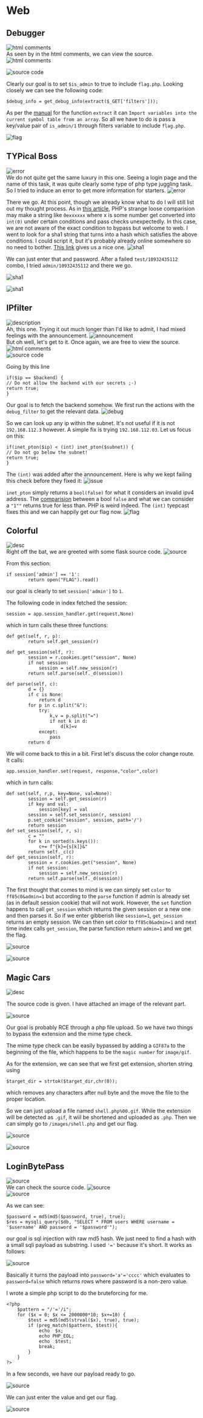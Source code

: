 ﻿# Web
## Debugger
![html comments](https://github.com/navy356/Null23/blob/main/debugger/debugger3.png?raw=true)
<br>
As seen by in the html comments, we can view the source. 
![html comments](https://github.com/navy356/Null23/blob/main/debugger/debugger1png.png?raw=true)
<br>

![source code](https://github.com/navy356/Null23/blob/main/debugger/debugger2.png?raw=true)
<br>

Clearly our goal is to set ``$is_admin`` to true to include ``flag.php``. Looking closely we can see the following code:
```
$debug_info = get_debug_info(extract($_GET['filters']));
```
As per the [manual](https://www.php.net/manual/en/function.extract.php) for the function ``extract`` it can ``Import variables into the current symbol table from an array``. So all we have to do is pass a key/value pair of ``is_admin/1`` through filters variable to include ``flag.php``.

![flag](https://github.com/navy356/Null23/blob/main/debugger/debugger.png?raw=true)
<br>
 
## TYPical Boss
![error](https://github.com/navy356/Null23/blob/main/TypicalBoss/boss5.png?raw=true)
<br>
We do not quite get the same luxury in this one. Seeing a login page and the name of this task, it was quite clearly some type of php type juggling task. So I tried to induce an error to get more information for starters.
![error](https://github.com/navy356/Null23/blob/main/TypicalBoss/boss.png?raw=true)
<br>

There we go. At this point, though we already know what to do I will still list out my thought process. As in [this article](https://owasp.org/www-pdf-archive/PHPMagicTricks-TypeJuggling.pdf), PHP's strange loose comparision may make a string like ``0exxxxxx`` where x is some number get converted into ``int(0)`` under certain conditions and pass checks unexpectedly. In this case, we are not aware of the exact condition to bypass but welcome to web. I went to look for a sha1 string that turns into a hash which satisfies the above conditions. I could script it, but it's probably already online somewhere so no need to bother. [This link](https://github.com/swisskyrepo/PayloadsAllTheThings/blob/master/Type%20Juggling/README.md) gives us a nice one.
![sha1](https://github.com/navy356/Null23/blob/main/TypicalBoss/boss4.png?raw=true)

We can just enter that and password. After a failed ``test/10932435112`` combo, I tried ``admin/10932435112`` and there we go.

![sha1](https://github.com/navy356/Null23/blob/main/TypicalBoss/boss2.png?raw=true)
<br>

![sha1](https://github.com/navy356/Null23/blob/main/TypicalBoss/boss3.png?raw=true)
<br>
## IPfilter
![description](https://github.com/navy356/Null23/blob/main/IPfilter/ip1.png?raw=true)
<br>
Ah, this one. Trying it out much longer than I'd like to admit, I had mixed feelings with the announcement.
![announcement](https://github.com/navy356/Null23/blob/main/IPfilter/ip.png?raw=true)
<br>
But oh well, let's get to it. Once again, we are free to view the source.
![html comments](https://github.com/navy356/Null23/blob/main/IPfilter/ip2.png?raw=true)
<br>
![source code](https://github.com/navy356/Null23/blob/main/IPfilter/ip3.png?raw=true)
<br>

Going by this line 
```
if($ip == $backend) {  
// Do not allow the backend with our secrets ;-)  
return true;  
}
```
Our goal is to fetch the backend somehow. We first run the actions with the ``debug_filter`` to get the relevant data.
![debug](https://github.com/navy356/Null23/blob/main/IPfilter/ip4.png?raw=true)
<br>

So we can look up any ip within the subnet. It's not useful if it is not ``192.168.112.3`` however. A simple fix is trying ``192.168.112.03``. 
Let us focus on this:
```
if(inet_pton($ip) < (int) inet_pton($subnet)) {  
// Do not go below the subnet!  
return true;  
}
```
The ``(int)`` was added after the announcement. Here is why we kept failing this check before they fixed it:
![issue](https://github.com/navy356/Null23/blob/main/IPfilter/ip6.png?raw=true)
<br>

``inet_pton`` simply returns a ``bool(false)`` for what it considers an invalid ipv4 address. The [comparision](https://www.php.net/manual/en/types.comparisons.php) between a bool ``false`` and what we can consider a ``"1""`` returns true for less than. PHP is weird indeed. The ``(int)`` tyepcast fixes this and we can happily get our flag now.
![flag](https://github.com/navy356/Null23/blob/main/IPfilter/ip5.png?raw=true)
<br>

## Colorful
![desc](https://github.com/navy356/Null23/blob/main/Colorful/color1.png?raw=true)
<br>
 Right off the bat, we are greeted with some flask source code. 
![source](https://github.com/navy356/Null23/blob/main/Colorful/color.png?raw=true)
<br>

From this section:
```
if session['admin'] == '1':
        return open("FLAG").read()
```
our goal is clearly to set ``session['admin']`` to ``1``.

The following code in index fetched the session:
```
session = app.session_handler.get(request,None)
```
which in turn calls these three functions:
```
def get(self, r, p):
        return self.get_session(r)

def get_session(self, r):
        session = r.cookies.get("session", None)
        if not session:
            session = self.new_session(r)
        return self.parse(self._d(session))

def parse(self, c):
        d = {}
        if c is None:
            return d
        for p in c.split("&"):
            try:
                k,v = p.split("=")
                if not k in d:
                    d[k]=v
            except:
                pass
        return d
```
We will come back to this in a bit. First let's discuss the color change route.
It calls:
```
app.session_handler.set(request, response,"color",color)
```
which in turn calls:
```
def set(self, r,p, key=None, val=None):
        session = self.get_session(r)
        if key and val:
            session[key] = val
        session = self.set_session(r, session)
        p.set_cookie("session", session, path='/')
        return session
def set_session(self, r, s):
        c = ""
        for k in sorted(s.keys()):
            c+= f"{k}={s[k]}&"
        return self._c(c)
def get_session(self, r):
        session = r.cookies.get("session", None)
        if not session:
            session = self.new_session(r)
        return self.parse(self._d(session))
```

The first thought that comes to mind is we can simply set ``color`` to ``ff85c0&admin=1`` but according to the ``parse`` function if admin is already set (as in default session cookie) that will not work.
However, the ``set`` function happens to call ``get_session`` which returns the given session or a new one and then parses it. So if we enter gibberish like ``session=1``, ``get_session`` returns an empty session. We can then set color to ``ff85c0&admin=1`` and next time index calls ``get_session``, the parse function return ``admin=1`` and we get the flag.

![source](https://github.com/navy356/Null23/blob/main/Colorful/color2.png?raw=true)
<br>

![source](https://github.com/navy356/Null23/blob/main/Colorful/color3.png?raw=true)
<br>

## Magic Cars
![desc](https://github.com/navy356/Null23/blob/main/MagicCars/cars.png?raw=true)
<br>

The source code is given. I have attached an image of the relevant part.

![source](https://github.com/navy356/Null23/blob/main/MagicCars/cars1.png?raw=true)
<br>

Our goal is probably RCE through a php file upload. So we have two things to bypass the extension and the mime type check.

The mime type check can be easily bypassed by adding a ``GIF87a`` to the beginning of the file, which happens to be the ``magic number`` for ``image/gif``.

As for the extension, we can see that we first get extension, shorten string using 
```
$target_dir = strtok($target_dir,chr(0));
```
which removes any characters after null byte and the move the file to the proper location.

So we can just upload a file named ``shell.php%00.gif``. While the extension will be detected as ``.gif``, it wiil be shortened and uploaded as ``.php``. Then we can simply go to ``/images/shell.php`` and get our flag.

![source](https://github.com/navy356/Null23/blob/main/MagicCars/cars2.png?raw=true)
<br>

![source](https://github.com/navy356/Null23/blob/main/MagicCars/cars3.png?raw=true)
<br>

## LoginBytePass
![source](https://github.com/navy356/Null23/blob/main/LoginBytePass/login4.png?raw=true)
<br>
We can check the source code.
![source](https://github.com/navy356/Null23/blob/main/LoginBytePass/login1.png?raw=true)
<br>
![source](https://github.com/navy356/Null23/blob/main/LoginBytePass/login.png?raw=true)

As we can see:
```
$password = md5(md5($password, true), true);  
$res = mysqli_query($db, "SELECT * FROM users WHERE username = '$username' AND password = '$password'");
```
our goal is sql injection with raw md5 hash.
We just need to find a hash with a small sqli payload as substring. I used ``'='`` because it's short. It works as follows:

![source](https://github.com/navy356/Null23/blob/main/LoginBytePass/login5.png?raw=true)
<br>

Basically it turns the payload into ``password='a'='cccc'`` which evaluates to ``password=false`` which returns rows where password is a non-zero value.

I wrote a simple php script to do the bruteforcing for me.
```
<?php
	$pattern = "/'='/i";
	for ($x = 0; $x <= 2000000*10; $x+=10) {
		$test = md5(md5(strval($x), true), true);
		if (preg_match($pattern, $test)){
			echo  $x;
			echo PHP_EOL;
			echo  $test;
			break;
		}
	}
?>
```
In a few seconds, we have our payload ready to go.

![source](https://github.com/navy356/Null23/blob/main/LoginBytePass/login2.png?raw=true)
<br>

We can just enter the value and get our flag.

![source](https://github.com/navy356/Null23/blob/main/LoginBytePass/login3.png?raw=true)
<br>

